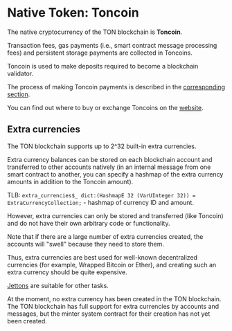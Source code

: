 # Native Token: Toncoin

The native cryptocurrency of the TON blockchain is **Toncoin**.

Transaction fees, gas payments (i.e., smart contract message processing fees) and persistent storage payments are collected in Toncoins.

Toncoin is used to make deposits required to become a blockchain validator.

The process of making Toncoin payments is described in the [corresponding section](/develop/dapps/payment-processing/overview).

You can find out where to buy or exchange Toncoins on the [website](https://ton.org/coin).

## Extra currencies

The TON blockchain supports up to 2^32 built-in extra currencies. 

Extra currency balances can be stored on each blockchain account and transferred to other accounts natively (in an internal message from one smart contract to another, you can specify a hashmap of the extra currency amounts in addition to the Toncoin amount).

TLB: `extra_currencies$_ dict:(HashmapE 32 (VarUInteger 32)) = ExtraCurrencyCollection;` - hashmap of currency ID and amount.

However, extra currencies can only be stored and transferred (like Toncoin) and do not have their own arbitrary code or functionality.

Note that if there are a large number of extra currencies created, the accounts will "swell" because they need to store them.

Thus, extra currencies are best used for well-known decentralized currencies (for example, Wrapped Bitcoin or Ether), and creating such an extra currency should be quite expensive.

[Jettons](/develop/dapps/defi/tokens#jettons) are suitable for other tasks.

At the moment, no extra currency has been created in the TON blockchain. The TON blockchain has full support for extra currencies by accounts and messages, but the minter system contract for their creation has not yet been created. 